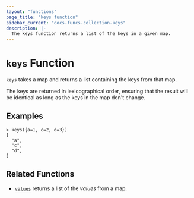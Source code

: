 ```yaml
---
layout: "functions"
page_title: "keys function"
sidebar_current: "docs-funcs-collection-keys"
description: |-
  The keys function returns a list of the keys in a given map.
---
```


# `keys` Function

`keys` takes a map and returns a list containing the keys from that map.

The keys are returned in lexicographical order, ensuring that the result will
be identical as long as the keys in the map don't change.

## Examples

```
> keys({a=1, c=2, d=3})
[
  "a",
  "c",
  "d",
]
```

## Related Functions

* [`values`](./values.html) returns a list of the _values_ from a map.
